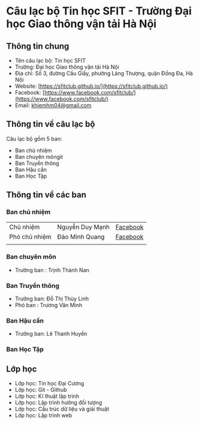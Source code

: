 # Câu lạc bộ Tin học SFIT - Trường Đại học Giao thông vận tải Hà Nội

## Thông tin chung 

- Tên câu lạc bộ: Tin học SFIT
- Trường: Đại học Giao thông vận tải Hà Nội
- Địa chỉ: Số 3, đường Cầu Giấy, phường Láng Thượng, quận Đống Đa, Hà Nội
- Website: [https://sfitclub.github.io/](https://sfitclub.github.io/)
- Facebook: [https://www.facebook.com/sfitclub/](https://www.facebook.com/sfitclub/)
- Email: khiemhm04@gmail.com

## Thông tin về câu lạc bộ

Câu lạc bộ gồm 5 ban:

- Ban chủ nhiệm
- Ban chuyên môngit 
- Ban Truyền thông
- Ban Hậu cần
- Ban Học Tập

## Thông tin về các ban

### Ban chủ nhiệm

||||
|-|-|-|
|Chủ nhiệm| Nguyễn Duy Mạnh| [Facebook](https://www.facebook.com/manh.nguyenduy.37201901)|
|Phó chủ nhiệm| Đào Minh Quang| [Facebook](https://www.facebook.com/profile.php?id=100010380308019)|
||||

### Ban chuyên môn

- Trưởng ban : Trịnh Thành Nan

### Ban Truyền thông

- Trưởng ban: Đỗ Thị Thùy Linh
- Phó ban : Trương Văn Minh

### Ban Hậu cần

- Trưởng ban: Lê Thanh Huyền

### Ban Học Tập

## Lớp học

- Lớp học: Tin học Đại Cương
- Lớp học: Git - Github
- Lớp học: Kĩ thuật lập trình
- Lớp học: Lập trình hướng đối tượng
- Lớp học: Cấu trúc dữ liệu và giải thuật
- Lớp học: Lập trình web
